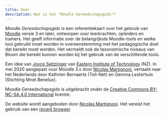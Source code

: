 ```yaml
---
title: Over
description: Wat is het "Moodle Gereedschapsgids"?
---
```


_Moodle Gereedschapsgids_ is een referentiekaart voor het gebruik van [Moodle][moodle] versie 3 en later, ontworpen voor leerkrachten, opleiders en trainers. Het geeft informatie over de belangrijkste Moodle-tools en welke tool gebruikt moet worden in overeenstemming met het pedagogische doel dat bereikt moet worden. Het vermeldt ook de taxonomische niveaus van Bloom die bereikt kunnen worden bij het gebruik van de verschillende tools.

Een idee van [Joyce Seitzinger](https://twitter.com/catspyjamasnz) van [Eastern Institute of Technology](https://www.eit.ac.nz/) (NZ). In mei 2020 aangepast voor Moodle 3.x door [Nicolas Martignoni][nm], vertaald naar het Nederlands door Kathrien Bernaerts (Toll-Net) en Gemma Lesterhuis (Stichting Mnet Benelux).

Moodle Gereedschapsgids is uitgebracht onder de [Creative Commons BY-NC-SA 4.0 International][cc] licentie.

De website wordt aangeboden door [Nicolas Martignoni][nm]. Het vereist het gebruik van een [recent browser][browser].

 [moodle]: https://moodle.org/
 [bloom]: https://en.wikipedia.org/wiki/Bloom%27s_taxonomy
 [cc]: https://creativecommons.org/licenses/by-nc-sa/4.0/
 [browser]: https://browsehappy.com/
 [nm]: https://blog.martignoni.net/a-propos/
